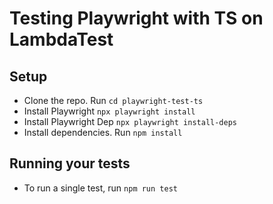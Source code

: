 # Testing Playwright with TS on LambdaTest

## Setup
* Clone the repo. Run `cd playwright-test-ts`
* Install Playwright `npx playwright install`
* Install Playwright Dep `npx playwright install-deps`
* Install dependencies. Run `npm install`

## Running your tests
- To run a single test, run 
  ```npm run test```
